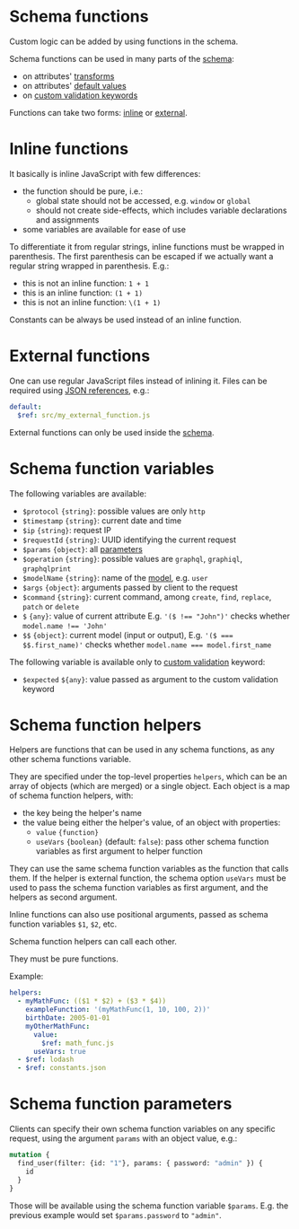 # Schema functions

Custom logic can be added by using functions in the schema.

Schema functions can be used in many parts of the [schema](schema.md):
  - on attributes' [transforms](transformation.md#transformations)
  - on attributes' [default values](transformation.md#default-values)
  - on [custom validation keywords](validation.md#custom-validation)

Functions can take two forms: [inline](#inline-functions)
or [external](#external-functions).

# Inline functions

It basically is inline JavaScript with few differences:
  - the function should be pure, i.e.:
    - global state should not be accessed, e.g. `window` or `global`
    - should not create side-effects, which includes variable declarations and
      assignments
  - some variables are available for ease of use

To differentiate it from regular strings, inline functions must be wrapped in
parenthesis.
The first parenthesis can be escaped if we actually want a regular string
wrapped in parenthesis. E.g.:
  - this is not an inline function: `1 + 1`
  - this is an inline function: `(1 + 1)`
  - this is not an inline function: `\(1 + 1)`

Constants can be always be used instead of an inline function.

# External functions

One can use regular JavaScript files instead of inlining it. Files can be
required using
[JSON references](https://tools.ietf.org/html/draft-pbryan-zyp-json-ref-03),
e.g.:

```yml
default:
  $ref: src/my_external_function.js
```

External functions can only be used inside the [schema](schema.md).

# Schema function variables

The following variables are available:
  - `$protocol` `{string}`: possible values are only `http`
  - `$timestamp` `{string}`: current date and time
  - `$ip` `{string}`: request IP
  - `$requestId` `{string}`: UUID identifying the current request
  - `$params` `{object}`: all [parameters](#schema-function-parameters)
  - `$operation` `{string}`: possible values are `graphql`, `graphiql`,
    `graphqlprint`
  - `$modelName` `{string}`: name of the [model](models.md), e.g. `user`
  - `$args` `{object}`: arguments passed by client to the request
  - `$command` `{string}`: current command, among `create`, `find`, `replace`,
    `patch` or `delete`
  - `$` `{any}`: value of current attribute
    E.g. `'($ !== "John")'`
    checks whether `model.name !== 'John'`
  - `$$` `{object}`: current model (input or output),
    E.g. `'($ === $$.first_name)'`
    checks whether `model.name === model.first_name`

The following variable is available only to
[custom validation](validation.md#custom-validation) keyword:
  - `$expected` `${any}`: value passed as argument to the custom validation
    keyword

# Schema function helpers

Helpers are functions that can be used in any schema functions,
as any other schema functions variable.

They are specified under the top-level properties
`helpers`, which can be an array of objects (which are merged) or a single
object. Each object is a map of schema function helpers, with:
  - the key being the helper's name
  - the value being either the helper's value, of an object with properties:
    - `value` `{function}`
    - `useVars` `{boolean}` (default: `false`): pass other schema function
      variables as first argument to helper function

They can use the same schema function variables as the function that calls them.
If the helper is external function, the schema option `useVars` must be used to
pass the schema function variables as first argument, and the helpers as second
argument.

Inline functions can also use positional arguments, passed as schema function
variables `$1`, `$2`, etc.

Schema function helpers can call each other.

They must be pure functions.

Example:

```yml
helpers:
  - myMathFunc: (($1 * $2) + ($3 * $4))
    exampleFunction: '(myMathFunc(1, 10, 100, 2))'
    birthDate: 2005-01-01
    myOtherMathFunc:
      value:
        $ref: math_func.js
      useVars: true
  - $ref: lodash
  - $ref: constants.json
```

# Schema function parameters

Clients can specify their own schema function variables on any specific request,
using the argument `params` with an object value, e.g.:

```graphql
mutation {
  find_user(filter: {id: "1"}, params: { password: "admin" }) {
    id
  }
}
```

Those will be available using the schema function variable `$params`.
E.g. the previous example would set `$params.password` to `"admin"`.
